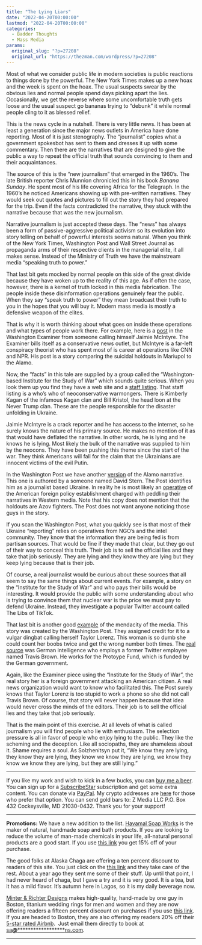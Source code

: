 ```yaml
---
title: "The Lying Liars"
date: "2022-04-20T00:00:00"
lastmod: "2022-04-20T00:00:00"
categories:
  - Badder Thoughts
  - Mass Media
params:
  original_slug: "?p=27208"
  original_url: "https://thezman.com/wordpress/?p=27208"
---
```


Most of what we consider public life in modern societies is public
reactions to things done by the powerful. The New York Times makes up a
new hoax and the week is spent on the hoax. The usual suspects swear by
the obvious lies and normal people spend days picking apart the lies.
Occasionally, we get the reverse where some uncomfortable truth gets
loose and the usual suspect go bananas trying to “debunk” it while
normal people cling to it as blessed relief.

This is the news cycle in a nutshell. There is very little news. It has
been at least a generation since the major news outlets in America have
done reporting. Most of it is just stenography. The “journalist” copies
what a government spokesbot has sent to them and dresses it up with some
commentary. Then there are the narratives that are designed to give the
public a way to repeat the official truth that sounds convincing to them
and their acquaintances.

The source of this is the “new journalism” that emerged in the 1960’s.
The late British reporter Chris Munnion chronicled this in his book
*Banana Sunday*. He spent most of his life covering Africa for the
Telegraph. In the 1960’s he noticed Americans showing up with
pre-written narratives. They would seek out quotes and pictures to fill
out the story they had prepared for the trip. Even if the facts
contradicted the narrative, they stuck with the narrative because that
was the new journalism.

Narrative journalism is just accepted these days. The “news” has always
been a form of passive-aggressive political activism so its evolution
into story telling on behalf of powerful interests seems natural. When
you think of the New York Times, Washington Post and Wall Street Journal
as propaganda arms of their respective clients in the managerial elite,
it all makes sense. Instead of the Ministry of Truth we have the
mainstream media “speaking truth to power.”

That last bit gets mocked by normal people on this side of the great
divide because they have woken up to the reality of this age. As if
often the case, however, there is a kernel of truth locked in this media
fabrication. The people inside these disinformation operations genuinely
fear the public. When they say “speak truth to power” they mean
broadcast their truth to you in the hopes that you will buy it. Modern
mass media is mostly a defensive weapon of the elites.

That is why it is worth thinking about what goes on inside these
operations and what types of people work there. For example, here is a
[post](https://www.washingtonexaminer.com/policy/defense-national-security/after-a-valiant-53-day-defense-compared-to-the-alamo-and-stalingrad-mariupol-appears-about-to-fall)
in the Washington Examiner from someone calling himself Jaimie McIntyre.
The Examiner bills itself as a conservative news outlet, but McIntyre is
a far-left conspiracy theorist who has spent most of is career at
operations like CNN and NPR. His post is a story comparing the suicidal
holdouts in Mariupol to the Alamo.

Now, the “facts” in this tale are supplied by a group called the
“Washington-based Institute for the Study of War” which sounds quite
serious. When you look them up you find they have a web site and a
[staff listing](https://www.understandingwar.org/who-we-are). That staff
listing is a who’s who of neoconservative warmongers. There is Kimberly
Kagan of the infamous Kagan clan and Bill Kristol, the head loon at the
Never Trump clan. These are the people responsible for the disaster
unfolding in Ukraine.

Jaimie McIntyre is a crack reporter and he has access to the internet,
so he surely knows the nature of his primary source. He makes no mention
of it as that would have deflated the narrative. In other words, he is
lying and he knows he is lying. Most likely the bulk of the narrative
was supplied to him by the neocons. They have been pushing this theme
since the start of the war. They think Americans will fall for the claim
that the Ukrainians are innocent victims of the evil Putin.

In the Washington Post we have another
[version](https://archive.ph/NVdHJ) of the Alamo narrative. This one is
authored by a someone named David Stern. The Post identifies him as a
journalist based Ukraine. In reality he is most likely an
[operative](https://davidloydstern.com/) of the American foreign policy
establishment charged with peddling their narratives in Western media.
Note that his copy does not mention that the holdouts are Azov fighters.
The Post does not want anyone noticing those guys in the story.

If you scan the Washington Post, what you quickly see is that most of
their Ukraine “reporting” relies on operatives from NGO’s and the intel
community. They know that the information they are being fed is from
partisan sources. That would be fine if they made that clear, but they
go out of their way to conceal this truth. Their job is to sell the
official lies and they take that job seriously. They are lying and they
know they are lying but they keep lying because that is their job.

Of course, a real journalist would be curious about these sources that
all seem to say the same things about current events. For example, a
story on the “Institute for the Study of War” and who pays their bills
would be interesting. It would provide the public with some
understanding about who is trying to convince them that nuclear war is
the price we must pay to defend Ukraine. Instead, they investigate a
popular Twitter account called The Libs of TikTok.

That last bit is another good
<a href="https://www.youtube.com/watch?v=q-nMlMU48wI" rel="noopener"
target="_blank">example</a> of the mendacity of the media. This story
was created by the Washington Post. They assigned credit for it to a
vulgar dingbat calling herself Taylor Lorenz. This woman is so dumb she
could count her boobs twice and get the wrong number both times. The <a
href="https://thepostmillennial.com/german-government-funds-research-project-that-doxxed-libs-of-tik-tok"
rel="noopener" target="_blank">real source</a> was German intelligence
who employs a former Twitter employee named Travis Brown. He works for
the Protoype Fund, which is funded by the German government.

Again, like the Examiner piece using the “Institute for the Study of
War”, the real story her is a foreign government attacking an American
citizen. A real news organization would want to know who facilitated
this. The Post surely knows that Taylor Lorenz is too stupid to work a
phone so she did not call Travis Brown. Of course, that story will never
happen because that idea would never cross the minds of the editors.
Their job is to sell the official lies and they take that job seriously.

That is the main point of this exercise. At all levels of what is called
journalism you will find people who lie with enthusiasm. The selection
pressure is all in favor of people who enjoy lying to the public. They
like the scheming and the deception. Like all sociopaths, they are
shameless about it. Shame requires a soul. As Solzhenitsyn put it, “We
know they are lying, they know they are lying, they know we know they
are lying, we know they know we know they are lying, but they are still
lying.”

------------------------------------------------------------------------

If you like my work and wish to kick in a few bucks, you can
<a href="https://www.buymeacoffee.com/mujolulu" rel="noopener"
target="_blank">buy me a beer</a>. You can sign up for a
<a href="https://www.subscribestar.com/the-z-blog" rel="noopener"
target="_blank">SubscribeStar</a> subscription and get some extra
content. You can donate via <a
href="https://www.paypal.com/donate/?cmd=_s-xclick&amp;hosted_button_id=UDAS2Q8JYA6CN&amp;source=url"
rel="noopener" target="_blank">PayPal</a>. My crypto addresses are
<a href="https://thezman.com/wordpress/?page_id=22713" rel="noopener"
target="_blank">here</a> for those who prefer that option. You can send
gold bars to: Z Media LLC P.O. Box 432 Cockeysville, MD 21030-0432.
Thank you for your support!

------------------------------------------------------------------------

**Promotions:** We have a new addition to the list.
<a href="https://havamalsoapworks.com/" rel="noopener"
target="_blank">Havamal Soap Works</a> is the maker of natural, handmade
soap and bath products. If you are looking to reduce the volume of
man-made chemicals in your life, all-natural personal products are a
good start. If you use
<a href="https://havamalsoapworks.com/discount/ZMAN" rel="noopener"
target="_blank">this link</a> you get 15% off of your purchase.

The good folks at Alaska Chaga are offering a ten percent discount to
readers of this site. You just click on the
<a href="https://alaskachaga.us/discount/ZMAN" rel="noopener noreferrer"
target="_blank">this link</a> and they take care of the rest. About a
year ago they sent me some of their stuff. Up until that point, I had
never heard of chaga, but I gave a try and it is very good. It is a tea,
but it has a mild flavor. It’s autumn here in Lagos, so it is my daily
beverage now.

<a href="https://www.minterandrichterdesigns.com/"
rel="noreferrer nofollow noopener" target="_blank">Minter &amp; Richter
Designs</a> makes high-quality, hand-made by one guy in Boston, titanium
wedding rings for men and women and they are now offering readers a
fifteen percent discount on purchases if you use
<a href="https://www.minterandrichterdesigns.com/discount/ZMAN"
rel="noreferrer nofollow noopener" target="_blank">this link</a>.
<span class="highlight"><span class="colour"><span class="font"><span class="size">If
you are headed to Boston, they are also offering my readers 20% off
their <a
href="https://www.airbnb.com/users/7988017/listings?user_id=7988017&amp;s=3"
rel="noopener noreferrer" target="_blank">5-star rated Airbnb</a>.  Just
email them directly to book at
<a href="mailto:sa***@*********************ns.com"
data-original-string="KvtImE9AIJeOes7IGxBAYw==cb7UnLL5LO44C1/VrYq8VtPk5AKY8mOyKfhFu9eek7M/YcxQxFiBIBuLhBtzHk2rWVE"><span
class="apbct-email-encoder"
data-original-string="oPmwk558GTGbg84P8UnrFA==cb7sIV2nxY25re4bZ93CvmhpqUotYJdY02PQCtALQj5lf5s3hYkeX0kLMdG1ukgZdTS"
title="This contact has been encoded by Anti-Spam by CleanTalk. Click to decode. To finish the decoding make sure that JavaScript is enabled in your browser.">sa<span
class="apbct-blur">***</span>@<span
class="apbct-blur">*********************</span>ns.com</span></a>.</span></span></span></span>

------------------------------------------------------------------------
